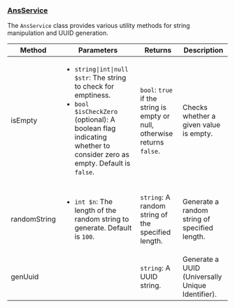 ### [AnsService](/01_API/app/Services/AnsService.php)
The `AnsService` class provides various utility methods for string manipulation and UUID generation.

<table>
<thead>
<tr>
<th>Method</th>
<th>Parameters</th>
<th>Returns</th>
<th>Description</th>
</tr>
</thead>
<tbody>
<tr>
<td>isEmpty</td>
<td>

- `string|int|null $str`: The string to check for emptiness.
- `bool $isCheckZero` (optional): A boolean flag indicating whether to consider zero as empty. Default is `false`.</td>
<td>

`bool`: `true` if the string is empty or null, otherwise returns `false`.</td>
<td>Checks whether a given value is empty.</td>
</tr>
<tr>
<td>randomString</td>
<td>

- `int $n`: The length of the random string to generate. Default is `100`.</td>
<td>

`string`: A random string of the specified length.</td>
<td>Generate a random string of specified length.</td>
</tr>
<tr>
<td>genUuid</td>
<td></td>
<td>

`string`: A UUID string.</td>
<td>Generate a UUID (Universally Unique Identifier).</td>
</tr>
</tbody>
</table>